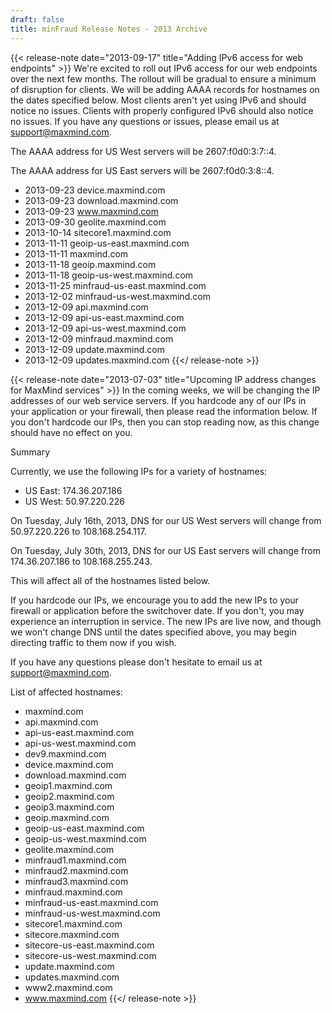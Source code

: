 ```yaml
---
draft: false
title: minFraud Release Notes - 2013 Archive
---
```


{{< release-note date="2013-09-17" title="Adding IPv6 access for web endpoints" >}}
We're excited to roll out IPv6 access for our web endpoints over the next few
months. The rollout will be gradual to ensure a minimum of disruption for
clients. We will be adding AAAA records for hostnames on the dates specified
below. Most clients aren't yet using IPv6 and should notice no issues. Clients
with properly configured IPv6 should also notice no issues. If you have any
questions or issues, please email us at support@maxmind.com.

The AAAA address for US West servers will be 2607:f0d0:3:7::4.

The AAAA address for US East servers will be 2607:f0d0:3:8::4.

- 2013-09-23 device.maxmind.com
- 2013-09-23 download.maxmind.com
- 2013-09-23 www.maxmind.com
- 2013-09-30 geolite.maxmind.com
- 2013-10-14 sitecore1.maxmind.com
- 2013-11-11 geoip-us-east.maxmind.com
- 2013-11-11 maxmind.com
- 2013-11-18 geoip.maxmind.com
- 2013-11-18 geoip-us-west.maxmind.com
- 2013-11-25 minfraud-us-east.maxmind.com
- 2013-12-02 minfraud-us-west.maxmind.com
- 2013-12-09 api.maxmind.com
- 2013-12-09 api-us-east.maxmind.com
- 2013-12-09 api-us-west.maxmind.com
- 2013-12-09 minfraud.maxmind.com
- 2013-12-09 update.maxmind.com
- 2013-12-09 updates.maxmind.com
  {{</ release-note >}}

{{< release-note date="2013-07-03" title="Upcoming IP address changes for MaxMind services" >}}
In the coming weeks, we will be changing the IP addresses of our web service
servers. If you hardcode any of our IPs in your application or your firewall,
then please read the information below. If you don't hardcode our IPs, then
you can stop reading now, as this change should have no effect on you.

Summary

Currently, we use the following IPs for a variety of hostnames:

- US East: 174.36.207.186
- US West: 50.97.220.226

On Tuesday, July 16th, 2013, DNS for our US West servers will change from
50.97.220.226 to 108.168.254.117.

On Tuesday, July 30th, 2013, DNS for our US East servers will change from
174.36.207.186 to 108.168.255.243.

This will affect all of the hostnames listed below.

If you hardcode our IPs, we encourage you to add the new IPs to your firewall or
application before the switchover date. If you don't, you may experience an
interruption in service. The new IPs are live now, and though we won't change
DNS until the dates specified above, you may begin directing traffic to them now
if you wish.

If you have any questions please don't hesitate to email us at
support@maxmind.com.

List of affected hostnames:

- maxmind.com
- api.maxmind.com
- api-us-east.maxmind.com
- api-us-west.maxmind.com
- dev9.maxmind.com
- device.maxmind.com
- download.maxmind.com
- geoip1.maxmind.com
- geoip2.maxmind.com
- geoip3.maxmind.com
- geoip.maxmind.com
- geoip-us-east.maxmind.com
- geoip-us-west.maxmind.com
- geolite.maxmind.com
- minfraud1.maxmind.com
- minfraud2.maxmind.com
- minfraud3.maxmind.com
- minfraud.maxmind.com
- minfraud-us-east.maxmind.com
- minfraud-us-west.maxmind.com
- sitecore1.maxmind.com
- sitecore.maxmind.com
- sitecore-us-east.maxmind.com
- sitecore-us-west.maxmind.com
- update.maxmind.com
- updates.maxmind.com
- www2.maxmind.com
- www.maxmind.com
  {{</ release-note >}}
